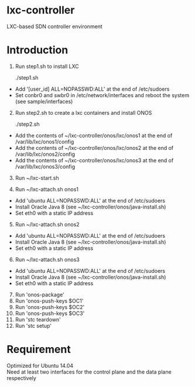 # lxc-controller
LXC-based SDN controller environment

# Introduction
1. Run step1.sh to install LXC<br />

	./step1.sh<br />
  
  - Add '[user_id] ALL=NOPASSWD:ALL' at the end of /etc/sudoers<br />
  - Set conbr0 and swbr0 in /etc/network/interfaces and reboot the system (see sample/interfaces)<br />

2. Run step2.sh to create a lxc containers and install ONOS<br />

	./step2.sh<br />

  - Add the contents of ~/lxc-controller/onos/lxc/onos1 at the end of /var/lib/lxc/onos1/config<br />
  - Add the contents of ~/lxc-controller/onos/lxc/onos2 at the end of /var/lib/lxc/onos2/config<br />
  - Add the contents of ~/lxc-controller/onos/lxc/onos3 at the end of /var/lib/lxc/onos3/config<br />

3. Run ~/lxc-start.sh<br />

4. Run ~/lxc-attach.sh onos1<br />
  - Add 'ubuntu ALL=NOPASSWD:ALL' at the end of /etc/sudoers<br />
  - Install Oracle Java 8 (see ~/lxc-controller/onos/java-install.sh)<br />
  - Set eth0 with a static IP address<br />

5. Run ~/lxc-attach.sh onos2<br />
  - Add 'ubuntu ALL=NOPASSWD:ALL' at the end of /etc/sudoers<br />
  - Install Oracle Java 8 (see ~/lxc-controller/onos/java-install.sh)<br />
  - Set eth0 with a static IP address<br />

6. Run ~/lxc-attach.sh onos3<br />
  - Add 'ubuntu ALL=NOPASSWD:ALL' at the end of /etc/sudoers<br />
  - Install Oracle Java 8 (see ~/lxc-controller/onos/java-install.sh)<br />
  - Set eth0 with a static IP address<br />

7. Run 'onos-package'<br />
8. Run 'onos-push-keys $OC1'<br />
9. Run 'onos-push-keys $OC2'<br />
10. Run 'onos-push-keys $OC3'<br />
11. Run 'stc teardown'<br />
12. Run 'stc setup'<br />

# Requirement
Optimized for Ubuntu 14.04<br />
Need at least two interfaces for the control plane and the data plane respectively<br />
